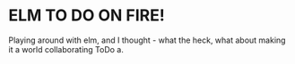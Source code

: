 # ELM TO DO ON FIRE!

Playing around with elm, and I thought - what the heck, what about making it a world collaborating ToDo a. 

